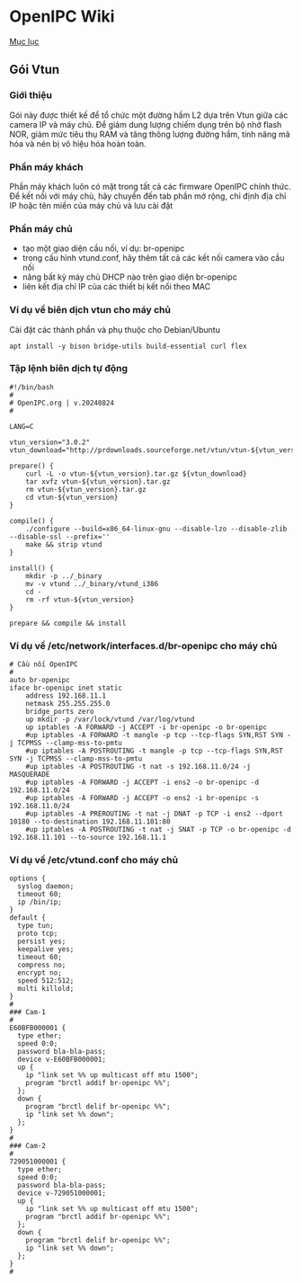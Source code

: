 # OpenIPC Wiki
[Mục lục](../README.md)

Gói Vtun
------------

### Giới thiệu

Gói này được thiết kế để tổ chức một đường hầm L2 dựa trên Vtun giữa các camera IP và máy chủ. Để giảm dung lượng chiếm dụng trên bộ nhớ flash NOR, giảm mức tiêu thụ RAM và tăng thông lượng đường hầm, tính năng mã hóa và nén bị vô hiệu hóa hoàn toàn.

### Phần máy khách

Phần máy khách luôn có mặt trong tất cả các firmware OpenIPC chính thức.
Để kết nối với máy chủ, hãy chuyển đến tab phần mở rộng, chỉ định địa chỉ IP hoặc tên miền của máy chủ và lưu cài đặt

### Phần máy chủ

- tạo một giao diện cầu nối, ví dụ: br-openipc
- trong cấu hình vtund.conf, hãy thêm tất cả các kết nối camera vào cầu nối
- nâng bất kỳ máy chủ DHCP nào trên giao diện br-openipc
- liên kết địa chỉ IP của các thiết bị kết nối theo MAC

### Ví dụ về biên dịch vtun cho máy chủ

Cài đặt các thành phần và phụ thuộc cho Debian/Ubuntu

```
apt install -y bison bridge-utils build-essential curl flex
```

### Tập lệnh biên dịch tự động

```
#!/bin/bash
#
# OpenIPC.org | v.20240824
#

LANG=C

vtun_version="3.0.2"
vtun_download="http://prdownloads.sourceforge.net/vtun/vtun-${vtun_version}.tar.gz"

prepare() {
    curl -L -o vtun-${vtun_version}.tar.gz ${vtun_download}
    tar xvfz vtun-${vtun_version}.tar.gz
    rm vtun-${vtun_version}.tar.gz
    cd vtun-${vtun_version}
}

compile() {
    ./configure --build=x86_64-linux-gnu --disable-lzo --disable-zlib --disable-ssl --prefix=''
    make && strip vtund
}

install() {
    mkdir -p ../_binary
    mv -v vtund ../_binary/vtund_i386
    cd -
    rm -rf vtun-${vtun_version}
}

prepare && compile && install
```

### Ví dụ về /etc/network/interfaces.d/br-openipc cho máy chủ

```
# Cầu nối OpenIPC
#
auto br-openipc
iface br-openipc inet static
    address 192.168.11.1
    netmask 255.255.255.0
    bridge_ports zero
    up mkdir -p /var/lock/vtund /var/log/vtund
    up iptables -A FORWARD -j ACCEPT -i br-openipc -o br-openipc
    #up iptables -A FORWARD -t mangle -p tcp --tcp-flags SYN,RST SYN -j TCPMSS --clamp-mss-to-pmtu
    #up iptables -A POSTROUTING -t mangle -p tcp --tcp-flags SYN,RST SYN -j TCPMSS --clamp-mss-to-pmtu
    #up iptables -A POSTROUTING -t nat -s 192.168.11.0/24 -j MASQUERADE
    #up iptables -A FORWARD -j ACCEPT -i ens2 -o br-openipc -d 192.168.11.0/24
    #up iptables -A FORWARD -j ACCEPT -o ens2 -i br-openipc -s 192.168.11.0/24
    #up iptables -A PREROUTING -t nat -j DNAT -p TCP -i ens2 --dport 10180 --to-destination 192.168.11.101:80
    #up iptables -A POSTROUTING -t nat -j SNAT -p TCP -o br-openipc -d 192.168.11.101 --to-source 192.168.11.1

```

### Ví dụ về /etc/vtund.conf  cho máy chủ

```
options {
  syslog daemon;
  timeout 60;
  ip /bin/ip;
}
default {
  type tun;
  proto tcp;
  persist yes;
  keepalive yes;
  timeout 60;
  compress no;
  encrypt no;
  speed 512:512;
  multi killold;
}
#
### Cam-1
#
E60BFB000001 {
  type ether;
  speed 0:0;
  password bla-bla-pass;
  device v-E60BFB000001;
  up {
    ip "link set %% up multicast off mtu 1500";
    program "brctl addif br-openipc %%";
  };
  down {
    program "brctl delif br-openipc %%";
    ip "link set %% down";
  };
}
#
### Cam-2
#
729051000001 {
  type ether;
  speed 0:0;
  password bla-bla-pass;
  device v-729051000001;
  up {
    ip "link set %% up multicast off mtu 1500";
    program "brctl addif br-openipc %%";
  };
  down {
    program "brctl delif br-openipc %%";
    ip "link set %% down";
  };
}
#
```

